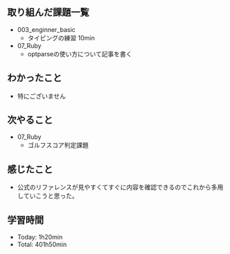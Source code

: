 ## 取り組んだ課題一覧
- 003_enginner_basic
  - タイピングの練習 10min
- 07_Ruby
  - optparseの使い方について記事を書く
## わかったこと
- 特にございません
## 次やること
- 07_Ruby
  - ゴルフスコア判定課題
## 感じたこと
- 公式のリファレンスが見やすくてすぐに内容を確認できるのでこれから多用していこうと思った。
## 学習時間
- Today: 1h20min
- Total: 401h50min